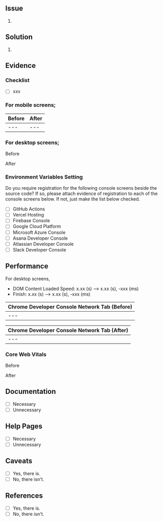 ## Issue

1. 

## Solution

1. 

## Evidence

### Checklist

- [ ] xxx

### For mobile screens;

|Before|After|
|---|---|
|---|---|

### For desktop screens;

Before



After



### Environment Variables Setting

Do you require registration for the following console screens beside the source code? If so, please attach evidence of registration to each of the console screens below. If not, just make the list below checked.

- [ ] GitHub Actions
- [ ] Vercel Hosting
- [ ] Firebase Console
- [ ] Google Cloud Platform
- [ ] Microsoft Azure Console
- [ ] Asana Developer Console
- [ ] Atlassian Developer Console
- [ ] Slack Developer Console

## Performance

For desktop screens,

- DOM Content Loaded Speed: x.xx (s) --> x.xx (s), -xxx (ms)
- Finish: x.xx (s) --> x.xx (s), -xxx (ms)

|Chrome Developer Console Network Tab (Before)|
|---|
|---|

|Chrome Developer Console Network Tab (After)|
|---|
|---|

### Core Web Vitals

Before



After



## Documentation

- [ ] Necessary
- [ ] Unnecessary

## Help Pages

- [ ] Necessary
- [ ] Unnecessary

## Caveats

- [ ] Yes, there is.
- [ ] No, there isn't.

## References

- [ ] Yes, there is.
- [ ] No, there isn't.

